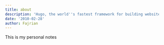 ```yaml
---
title: about
description: 'Hugo, the world''s fastest framework for building websites'
date: '2010-02-28'
author: Fajrian
---
```


This is my personal notes 

